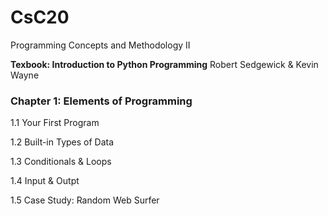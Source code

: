 # CsC20
Programming Concepts and Methodology II

**Texbook: Introduction to Python Programming** Robert Sedgewick & Kevin Wayne

### Chapter 1: Elements of Programming

  1.1 Your First Program
  
  1.2 Built-in Types of Data
  
  1.3 Conditionals & Loops
  
  1.4 Input & Outpt
  
  1.5 Case Study: Random Web Surfer
